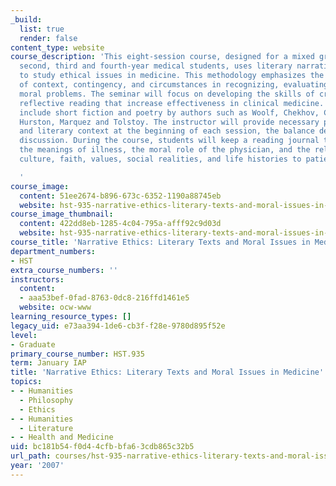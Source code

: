 ```yaml
---
_build:
  list: true
  render: false
content_type: website
course_description: 'This eight-session course, designed for a mixed group of first,
  second, third and fourth-year medical students, uses literary narratives and poetry
  to study ethical issues in medicine. This methodology emphasizes the importance
  of context, contingency, and circumstances in recognizing, evaluating, and resolving
  moral problems. The seminar will focus on developing the skills of critical and
  reflective reading that increase effectiveness in clinical medicine. Texts will
  include short fiction and poetry by authors such as Woolf, Chekhov, Carver, Kafka,
  Hurston, Marquez and Tolstoy. The instructor will provide necessary philosophic
  and literary context at the beginning of each session, the balance devoted to class
  discussion. During the course, students will keep a reading journal that examines
  the meanings of illness, the moral role of the physician, and the relevance of emotions,
  culture, faith, values, social realities, and life histories to patient care.

  '
course_image:
  content: 51ee2674-b896-673c-6352-1190a88745eb
  website: hst-935-narrative-ethics-literary-texts-and-moral-issues-in-medicine-january-iap-2007
course_image_thumbnail:
  content: 422dd8eb-1285-4c04-795a-afff92c9d03d
  website: hst-935-narrative-ethics-literary-texts-and-moral-issues-in-medicine-january-iap-2007
course_title: 'Narrative Ethics: Literary Texts and Moral Issues in Medicine'
department_numbers:
- HST
extra_course_numbers: ''
instructors:
  content:
  - aaa53bef-0fad-8763-0dc8-216ffd1461e5
  website: ocw-www
learning_resource_types: []
legacy_uid: e73aa394-1de6-cb3f-f28e-9780d895f52e
level:
- Graduate
primary_course_number: HST.935
term: January IAP
title: 'Narrative Ethics: Literary Texts and Moral Issues in Medicine'
topics:
- - Humanities
  - Philosophy
  - Ethics
- - Humanities
  - Literature
- - Health and Medicine
uid: bc181b54-f0d4-4cfb-bfa6-3cdb865c32b5
url_path: courses/hst-935-narrative-ethics-literary-texts-and-moral-issues-in-medicine-january-iap-2007
year: '2007'
---
```

